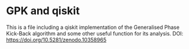 # GPK and qiskit

This is a file including a qiskit implementation of the Generalised Phase Kick-Back algorithm and some other useful function for its analysis.
 DOI: https://doi.org/10.5281/zenodo.10358965
